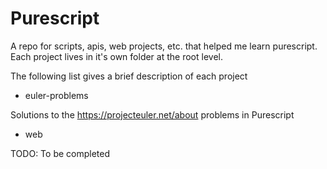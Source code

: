 # Purescript
A repo for scripts, apis, web projects, etc. that helped me learn purescript. Each project lives in it's own folder at the root level.

The following list gives a brief description of each project

- euler-problems

Solutions to the https://projecteuler.net/about problems in Purescript 

- web

TODO: To be completed
